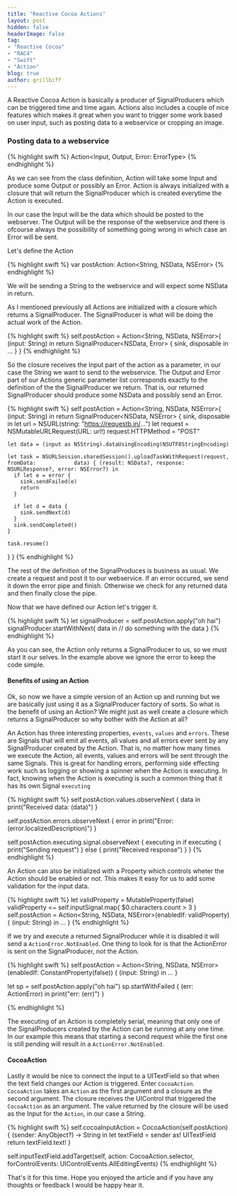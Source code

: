 ```yaml
---
title: "Reactive Cocoa Actions"
layout: post
hidden: false
headerImage: false
tag:
- "Reactive Cocoa"
- "RAC4"
- "Swift"
- "Action"
blog: true
author: grillbiff
---
```


A Reactive Cocoa Action is basically a producer of SignalProducers which can be triggered time and time again. Actions also includes a couple of nice features which makes it great when you want to trigger some work based on user input, such as posting data to a webservice or cropping an image.

### Posting data to a webservice


{% highlight swift %}
Action<Input, Output, Error: ErrorType>
{% endhighlight %}

As we can see from the class definition, Action will take some Input and produce some Output or possibly an Error. Action is always initialized with a closure that will return the SignalProducer which is created everytime the Action is executed.

In our case the Input will be the data which should be posted to the webserver. The Output will be the response of the webservice and there is ofcourse always the possibility of something going wrong in which case an Error will be sent.

Let's define the Action

{% highlight swift %}
var postAction: Action<String, NSData, NSError>
{% endhighlight %}

We will be sending a String to the webservice and will expect some NSData in return.

As I mentioned previously all Actions are initialized with a closure which returns a SignalProducer. The SignalProducer is what will be doing the actual work of the Action.

{% highlight swift %}
self.postAction = Action<String, NSData, NSError>{ (input: String) in
  return SignalProducer<NSData, Error> { sink, disposable in
    ...
  }
}
{% endhighlight %}

So the closure receives the Input part of the action as a parameter, in our case the String we want to send to the webservice. The Output and Error part of our Actions generic parameter list corresponds exactly to the definition of the the SignalProducer we return. That is, our returned SignalProducer should produce some NSData and possibly send an Error.

{% highlight swift %}
self.postAction = Action<String, NSData, NSError>{ (input: String) in
  return SignalProducer<NSData, NSError> { sink, disposable in
    let url = NSURL(string: "https://requestb.in/...")
    let request = NSMutableURLRequest(URL: url!)
    request.HTTPMethod = "POST"

    let data = (input as NSString).dataUsingEncoding(NSUTF8StringEncoding)

    let task = NSURLSession.sharedSession().uploadTaskWithRequest(request, fromData: 			data) { (result: NSData?, response: NSURLResponse?, error: NSError?) in					
      if let e = error {
        sink.sendFailed(e)
        return
      }

      if let d = data {
        sink.sendNext(d)
      }
      sink.sendCompleted()
    }

    task.resume()
  }
}
{% endhighlight %}

The rest of the definition of the SignalProduces is business as usual. We create a request and post it to our webservice. If an error occured, we send it down the error pipe and finish. Otherwise we check for any returned data and then finally close the pipe.

Now that we have defined our Action let's trigger it.

{% highlight swift %}
let signalProducer = self.postAction.apply("oh hai")
signalProducer.startWithNext{ data in
  // do something with the data
}
{% endhighlight %}

As you can see, the Action only returns a SignalProducer to us, so we must start it our selves. In the example above we ignore the error to keep the code simple.

#### Benefits of using an Action

Ok, so now we have a simple version of an Action up and running but we are basically just using it as a SignalProducer factory of sorts. So what is the benefit of using an Action? We might just as well create a closure which returns a SignalProducer so why bother with the Action at all?

An Action has three interesting properties, `events`, `values` and `errors`. These are Signals that will emit all events, all values and all errors ever sent by any SignalProducer created by the Action. That is, no matter how many times we execute the Action, all events, values and errors will be sent through the same Signals. This is great for handling errors, performing side effecting work such as logging or showing a spinner when the Action is executing. In fact, knowing when the Action is executing is such a common thing that it has its own Signal `executing`


{% highlight swift %}
self.postAction.values.observeNext { data in
  print("Received data: \(data)")
}

self.postAction.errors.observeNext { error in
  print("Error: \(error.localizedDescription)")
}

self.postAction.executing.signal.observeNext { executing in
  if executing {
    print("Sending request")
  } else {
    print("Received response")
  }
}
{% endhighlight %}

An Action can also be initialized with a Property which controls wheter the Action should be enabled or not. This makes it easy for us to add some validation for the input data.

{% highlight swift %}
let validProperty = MutableProperty<Bool>(false)
validProperty <~ self.inputSignal.map{ $0.characters.count > 3 }
self.postAction = Action<String, NSData, NSError>(enabledIf: validProperty) { (input: String) in
  ...
}
{% endhighlight %}

If we try and execute a returned SignalProducer while it is disabled it will send a `ActionError.NotEnabled`. One thing to look for is that the ActionError is sent on the SignalProducer, not the Action.

{% highlight swift %}
self.postAction = Action<String, NSData, NSError>(enabledIf: ConstantProperty(false)) { (input: String) in
  ...
}

let sp = self.postAction.apply("oh hai")
sp.startWithFailed { (err: ActionError<NSError>) in
  print("err: \(err)")
}

{% endhighlight %}


The executing of an Action is completely serial, meaning that only one of the SignalProducers created by the Action can be running at any one time. In our example this means that starting a second request while the first one is still pending will result in a `ActionError.NotEnabled`.

#### CocoaAction

Lastly it would be nice to connect the input to a UITextField so that when the text field changes our Action is triggered. Enter `CocoaAction`. `CocoaAction` takes an `Action` as the first argument and a closure as the second argument. The closure receives the UIControl that triggered the `CocoaAction` as an argument. The value returned by the closure will be used as the Input for the `Action`, in our case a String.

{% highlight swift %}
self.cocoaInputAction = CocoaAction(self.postAction) { (sender: AnyObject?) -> String in
  let textField = sender as! UITextField
  return textField.text!
}

self.inputTextField.addTarget(self, action: CocoaAction.selector, forControlEvents: UIControlEvents.AllEditingEvents)
{% endhighlight %}

That's it for this time. Hope you enjoyed the article and if you have any thoughts or feedback I would be happy hear it.

